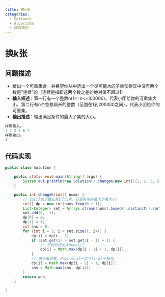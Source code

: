 ```yaml
---
title: 换k张
categories:
  - Software
  - Algorithm
  - 动态规划
---
```

# 换k张

## 问题描述

- 给出一个可重集合，并希望你从中选出一个尽可能大的子集使得其中没有两个数是"连续”的（连续是指即这两个数之差的绝对值不超过1)
- **输入描述**：第一行有一个整数n(1<=n<=100000)，代表小团给你的可重集大小，第二行有n个空格隔开的整数（范围在1到200000之间），代表小团给你的可重集。
- **输出描述**：输出满足条件的最大子集的大小。

```java
样例输入。
1 2 3 5 6 7
样例输出。
4
```

## 代码实现

```java
public class Solution {

    public static void main(String[] args) {
        System.out.println(new Solution().changeK(new int[]{1, 2, 3, 5, 6, 7}));
    }

    public int changeK(int[] nums) {
        // dp[i]表示截止第i个元素，符合条件的最大子集大小。
        int[] dp = new int[nums.length + 1];
        List<Integer> set = Arrays.stream(nums).boxed().distinct().sorted().collect(Collectors.toList());
        set.add(0, -1);
        dp[0] = 0;
        dp[1] = 1;
        int ans = 0;
        for (int i = 2; i < set.size(); i++) {
            dp[i] = dp[i - 1];
            if (set.get(i) > set.get(i - 1) + 1) {
                // 不相邻则加入nums[i]
                dp[i] = Math.max(dp[i - 1] + 1, dp[i]);
            }
            // 由于去过重，所以num[i]一定与[i-2]不相邻。
            dp[i] = Math.max(dp[i - 2] + 1, dp[i]);
            ans = Math.max(ans, dp[i]);
        }
        return ans;
    }

}
```
